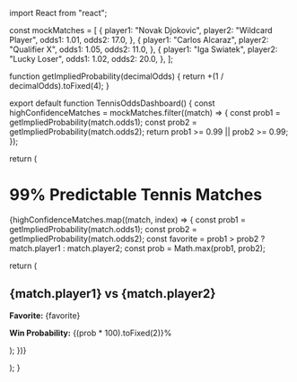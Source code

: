 import React from "react";

const mockMatches = [ { player1: "Novak Djokovic", player2: "Wildcard Player", odds1: 1.01, odds2: 17.0, }, { player1: "Carlos Alcaraz", player2: "Qualifier X", odds1: 1.05, odds2: 11.0, }, { player1: "Iga Swiatek", player2: "Lucky Loser", odds1: 1.02, odds2: 20.0, }, ];

function getImpliedProbability(decimalOdds) { return +(1 / decimalOdds).toFixed(4); }

export default function TennisOddsDashboard() { const highConfidenceMatches = mockMatches.filter((match) => { const prob1 = getImpliedProbability(match.odds1); const prob2 = getImpliedProbability(match.odds2); return prob1 >= 0.99 || prob2 >= 0.99; });

return ( <div className="p-6 bg-gray-100 min-h-screen"> <h1 className="text-3xl font-bold mb-4">99% Predictable Tennis Matches</h1> <div className="grid grid-cols-1 md:grid-cols-2 lg:grid-cols-3 gap-4"> {highConfidenceMatches.map((match, index) => { const prob1 = getImpliedProbability(match.odds1); const prob2 = getImpliedProbability(match.odds2); const favorite = prob1 > prob2 ? match.player1 : match.player2; const prob = Math.max(prob1, prob2);

return (
        <div
          key={index}
          className="bg-white p-4 rounded-2xl shadow-md border-l-4 border-green-500"
        >
          <h2 className="text-xl font-semibold mb-2">
            {match.player1} vs {match.player2}
          </h2>
          <p>
            <strong>Favorite:</strong> {favorite}
          </p>
          <p>
            <strong>Win Probability:</strong> {(prob * 100).toFixed(2)}%
          </p>
        </div>
      );
    })}
  </div>
</div>

); }

